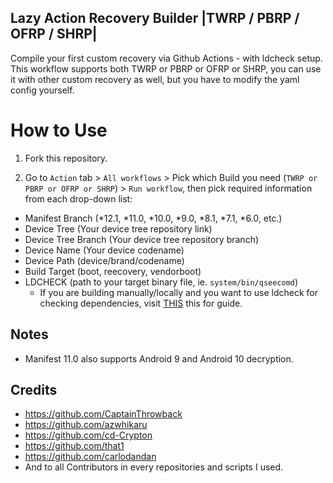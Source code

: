 ## Lazy Action Recovery Builder |TWRP / PBRP / OFRP / SHRP|
Compile your first custom recovery via Github Actions - with ldcheck setup. This workflow supports both TWRP or PBRP or OFRP or SHRP, you can use it with other custom recovery as well, but you have to modify the yaml config yourself.

# How to Use
1. Fork this repository.

2. Go to `Action` tab > `All workflows` > Pick which Build you need (`TWRP or PBRP or OFRP or SHRP`) > `Run workflow`, then pick required information from each drop-down list:
 * Manifest Branch (*12.1, *11.0, *10.0, *9.0, *8.1, *7.1, *6.0, etc.)
 * Device Tree (Your device tree repository link)
 * Device Tree Branch (Your device tree repository branch)
 * Device Name (Your device codename)
 * Device Path (device/brand/codename)
 * Build Target (boot, reecovery, vendorboot)
 * LDCHECK (path to your target binary file, ie. `system/bin/qseecomd`)
   - If you are building manually/locally and you want to use ldcheck for checking dependencies, visit [THIS](https://github.com/TeamWin/android_device_qcom_twrp-common/tree/android-11#using-ldcheck-to-find-dependencies) this for guide.
   
## Notes
   - Manifest 11.0 also supports Android 9 and Android 10 decryption.
   
## Credits
- https://github.com/CaptainThrowback
- https://github.com/azwhikaru
- https://github.com/cd-Crypton
- https://github.com/that1
- https://github.com/carlodandan
- And to all Contributors in every repositories and scripts I used.